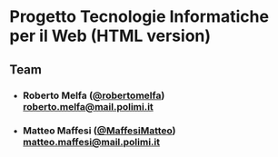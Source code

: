 # Progetto Tecnologie Informatiche per il Web (HTML version)

## Team

- ###  Roberto Melfa  ([@robertomelfa](https://github.com/robertomelfa)) <br> roberto.melfa@mail.polimi.it
- ###  Matteo Maffesi ([@MaffesiMatteo](https://github.com/MaffesiMatteo)) <br> matteo.maffesi@mail.polimi.it
